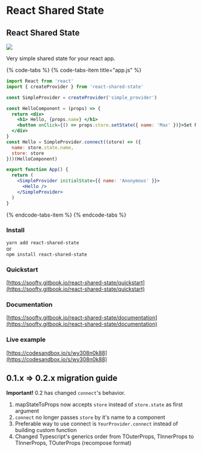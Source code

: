 # React Shared State

## React Shared State

[![](https://travis-ci.org/soofty/react-shared-state.svg?branch=master)](https://travis-ci.org/soofty/react-shared-state)

Very simple shared state for your react app.

{% code-tabs %}
{% code-tabs-item title="app.js" %}
```jsx
import React from 'react'
import { createProvider } from 'react-shared-state'

const SimpleProvider = createProvider('simple_provider')

const HelloComponent = (props) => {
  return <div>
    <h1> Hello, {props.name} </h1>
    <button onClick={() => props.store.setState({ name: 'Max' })}>Set Name</button>
  </div>
}
const Hello = SimpleProvider.connect((store) => ({ 
  name: store.state.name,
  store: store 
}))(HelloComponent)

export function App() {
  return (
    <SimpleProvider initialState={{ name: 'Anonymous' }}>
      <Hello />
    </SimpleProvider>
  )
}
```
{% endcode-tabs-item %}
{% endcode-tabs %}

### Install

`yarn add react-shared-state`  
or  
`npm install react-shared-state`

### Quickstart

[https://soofty.gitbook.io/react-shared-state/quickstart](https://soofty.gitbook.io/react-shared-state/quickstart)

### Documentation

[https://soofty.gitbook.io/react-shared-state/documentation](https://soofty.gitbook.io/react-shared-state/documentation)

### Live example

[https://codesandbox.io/s/wy308n0k88](https://codesandbox.io/s/wy308n0k88)

## 0.1.x =&gt; 0.2.x migration guide

**Important!** 0.2 has changed `connect`'s behavior.

1. mapStateToProps now accepts `store` instead of `store.state` as first argument
2. `connect` no longer passes `store` by it's name to a component
3. Preferable way to use connect is `YourProvider.connect` instead of building custom function
4. Changed Typescript's generics order from TOuterProps, TInnerProps to TInnerProps, TOuterProps \(recompose format\)

